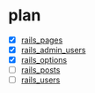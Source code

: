 # plan
- [x] [rails_pages](https://github.com/afeiship/rails_pages)
- [x] [rails_admin_users](https://github.com/afeiship/rails_admin_users)
- [x] [rails_options](https://github.com/afeiship/rails_options)
- [ ] [rails_posts](https://github.com/afeiship/rails_posts)
- [ ] [rails_users](https://github.com/afeiship/rails_users)